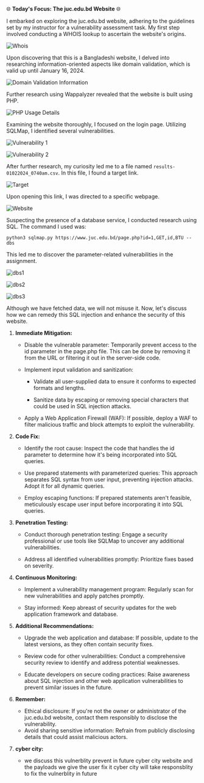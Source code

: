 🌐 **Today's Focus: The juc.edu.bd Website** 🌐

I embarked on exploring the juc.edu.bd website, adhering to the guidelines set by my instructor for a vulnerability assessment task. My first step involved conducting a WHOIS lookup to ascertain the website's origins.

![Whois](img/image.png)

Upon discovering that this is a Bangladeshi website, I delved into researching information-oriented aspects like domain validation, which is valid up until January 16, 2024.

![Domain Validation Information](websites/edubd/img/image-1.png)

Further research using Wappalyzer revealed that the website is built using PHP.

![PHP Usage Details](websites/edubd/img/image-2.png)

Examining the website thoroughly, I focused on the login page. Utilizing SQLMap, I identified several vulnerabilities.


![Vulnerability 1](websites/edubd/img/image-3.png)

![Vulnerability 2](websites/edubd/img/image-4.png)

After further research, my curiosity led me to a file named `results-01022024_0740am.csv`. In this file, I found a target link.

![Target](websites/edubd/img/target.png)

Upon opening this link, I was directed to a specific webpage.

![Website](websites/edubd/img/website.png)

Suspecting the presence of a database service, I conducted research using SQL. The command I used was:

```
python3 sqlmap.py https://www.juc.edu.bd/page.php?id=1,GET,id,BTU --dbs
```

This led me to discover the parameter-related vulnerabilities in the assignment.

![dbs1](websites/edubd/img/dbs.png)

![dbs2](websites/edubd/img/dbs2.png)

![dbs3](websites/edubd/img/dbs3.png)

Although we have fetched data, we will not misuse it. Now, let's discuss how we can remedy this SQL injection and enhance the security of this website.

1. **Immediate Mitigation:**
   - Disable the vulnerable parameter: Temporarily prevent access to the id parameter in the page.php file. This can be done by removing it from the URL or filtering it out in the server-side code.

    - Implement input validation and sanitization:
        - Validate all user-supplied data to ensure it conforms to expected formats and lengths.

        - Sanitize data by escaping or removing special characters that could be used in SQL injection attacks.
    - Apply a Web Application Firewall (WAF): If possible, deploy a WAF to filter malicious traffic and block attempts to exploit the vulnerability.

2. **Code Fix:**
    - Identify the root cause: Inspect the code that handles the id parameter to determine how it's being incorporated into SQL queries.

    - Use prepared statements with parameterized queries: This approach separates SQL syntax from user input, preventing injection attacks. Adopt it for all dynamic queries.

    - Employ escaping functions: If prepared statements aren't feasible, meticulously escape user input before incorporating it into SQL queries.


3. **Penetration Testing:**
   - Conduct thorough penetration testing: Engage a security professional or use tools like SQLMap to uncover any additional vulnerabilities.

   - Address all identified vulnerabilities promptly: Prioritize fixes based on severity.

4. **Continuous Monitoring:**
   - Implement a vulnerability management program: Regularly scan for new vulnerabilities and apply patches promptly.
   
   - Stay informed: Keep abreast of security updates for the web application framework and database.


5. **Additional Recommendations:**
    - Upgrade the web application and database: If possible, update to the latest versions, as they often contain security fixes.
    - Review code for other vulnerabilities: Conduct a comprehensive security review to identify and address potential weaknesses.

    -  Educate developers on secure coding practices: Raise awareness about SQL injection and other web application vulnerabilities to prevent similar issues in the future.


6. **Remember:**
    - Ethical disclosure: If you're not the owner or administrator of the juc.edu.bd website, contact them responsibly to disclose the vulnerability.
    - Avoid sharing sensitive information: Refrain from publicly disclosing details that could assist malicious actors.


7. **cyber city:**
   - we discuss this vulnerblity prevent in future cyber city website and the payloads we give the user fix it cyber city will take responsblity to fix the vulnerblity in future 
